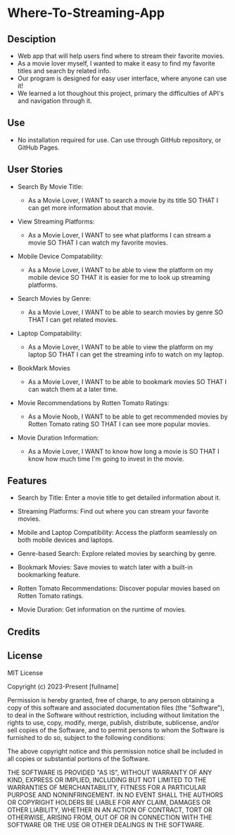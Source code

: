 # Where-To-Streaming-App

## Desciption
- Web app that will help users find where to stream their favorite movies.
- As a movie lover myself, I wanted to make it easy to find my favorite titles and search by related info.
- Our program is designed for easy user interface, where anyone can use it!
- We learned a lot thoughout this project, primary the difficulties of API's and navigation through it.

## Use
- No installation required for use. Can use through GitHub repository, or GitHub Pages.

## User Stories

- Search By Movie Title: 
    - As a Movie Lover, I WANT to search a movie by its title SO THAT I can get more information about that movie.

- View Streaming Platforms:   
    - As a Movie Lover, I WANT to see what platforms I can stream a movie SO THAT I can watch my favorite movies.

- Mobile Device Compatability:
    - As a Movie Lover, I WANT to be able to view the platform on my mobile device SO THAT it is easier for me to look up streaming platforms.

- Search Movies by Genre:
    - As a Movie Lover, I WANT to be able to search movies by genre SO THAT I can get related movies.

- Laptop Compatability: 
    - As a Movie Lover, I WANT to be able to view the platform on my laptop SO THAT I can get the streaming info to watch on my laptop.

- BookMark Movies
    -  As a Movie Lover, I WANT to be able to bookmark movies SO THAT I can watch them at a later time.

- Movie Recommendations by Rotten Tomato Ratings:
    - As a Movie Noob, I WANT to be able to get recommended movies by Rotten Tomato rating SO THAT I can see more popular movies.

- Movie Duration Information:
    - As a Movie Lover, I WANT to know how long a movie is SO THAT I know how much time I'm going to invest in the movie.

## Features

- Search by Title: Enter a movie title to get detailed information about it.

- Streaming Platforms: Find out where you can stream your favorite movies.

- Mobile and Laptop Compatibility: Access the platform seamlessly on both mobile devices and laptops.

- Genre-based Search: Explore related movies by searching by genre.

- Bookmark Movies: Save movies to watch later with a built-in bookmarking feature.

- Rotten Tomato Recommendations: Discover popular movies based on Rotten Tomato ratings.

- Movie Duration: Get information on the runtime of movies.

## Credits






## License

MIT License

Copyright (c) 2023-Present [fullname]

Permission is hereby granted, free of charge, to any person obtaining a copy
of this software and associated documentation files (the "Software"), to deal
in the Software without restriction, including without limitation the rights
to use, copy, modify, merge, publish, distribute, sublicense, and/or sell
copies of the Software, and to permit persons to whom the Software is
furnished to do so, subject to the following conditions:

The above copyright notice and this permission notice shall be included in all
copies or substantial portions of the Software.

THE SOFTWARE IS PROVIDED "AS IS", WITHOUT WARRANTY OF ANY KIND, EXPRESS OR
IMPLIED, INCLUDING BUT NOT LIMITED TO THE WARRANTIES OF MERCHANTABILITY,
FITNESS FOR A PARTICULAR PURPOSE AND NONINFRINGEMENT. IN NO EVENT SHALL THE
AUTHORS OR COPYRIGHT HOLDERS BE LIABLE FOR ANY CLAIM, DAMAGES OR OTHER
LIABILITY, WHETHER IN AN ACTION OF CONTRACT, TORT OR OTHERWISE, ARISING FROM,
OUT OF OR IN CONNECTION WITH THE SOFTWARE OR THE USE OR OTHER DEALINGS IN THE
SOFTWARE.












